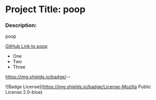 # Project Title: poop
  
  ### Description: 
  poop

  [GitHub Link to poop](http://github.com/poop)

  - One
  - Two
  - Three

  https://img.shields.io/badge/<LABEL>-<MESSAGE>-<COLOR>
  
  ![Badge License](https://img.shields.io/badge/License-Mozilla Public License 2.0-blue)
  